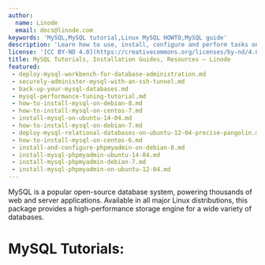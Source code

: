 ```yaml
---
author:
  name: Linode
  email: docs@linode.com
keywords: 'MySQL,MySQL tutorial,Linux MySQL HOWTO,MySQL guide'
description: 'Learn how to use, install, configure and perform tasks on database-management platform MySQL in these tutorials.'
license: '[CC BY-ND 4.0](https://creativecommons.org/licenses/by-nd/4.0)'
title: MySQL Tutorials, Installation Guides, Resources – Linode
featured:
 - deploy-mysql-workbench-for-database-administration.md
 - securely-administer-mysql-with-an-ssh-tunnel.md
 - back-up-your-mysql-databases.md
 - mysql-performance-tuning-tutorial.md
 - how-to-install-mysql-on-debian-8.md
 - how-to-install-mysql-on-centos-7.md
 - install-mysql-on-ubuntu-14-04.md
 - how-to-install-mysql-on-debian-7.md
 - deploy-mysql-relational-databases-on-ubuntu-12-04-precise-pangolin.md
 - how-to-install-mysql-on-centos-6.md
 - install-and-configure-phpmyadmin-on-debian-8.md
 - install-mysql-phpmyadmin-ubuntu-14-04.md
 - install-mysql-phpmyadmin-debian-7.md
 - install-mysql-phpmyadmin-on-ubuntu-12-04.md
---
```


MySQL is a popular open-source database system, powering thousands of web and server applications. Available in all major Linux distributions, this package provides a high-performance storage engine for a wide variety of databases.

# MySQL Tutorials:
